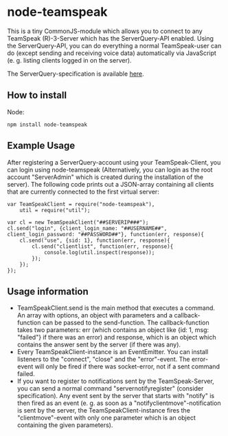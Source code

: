 node-teamspeak
==============

This is a tiny CommonJS-module which allows you to connect
to any TeamSpeak (R)-3-Server which has the ServerQuery-API
enabled. Using the ServerQuery-API, you can do everything
a normal TeamSpeak-user can do
(except sending and receiving voice data) automatically via JavaScript
(e. g. listing clients logged in on the server).

The ServerQuery-specification is available [here](http://media.teamspeak.com/ts3_literature/TeamSpeak%203%20Server%20Query%20Manual.pdf).

How to install
---------------

Node:

	npm install node-teamspeak
	
Example Usage
----------------

After registering a ServerQuery-account using your TeamSpeak-Client, you
can login using node-teamspeak (Alternatively, you can login as the root
account "ServerAdmin" which is created during the installation of the 
server). The following code prints out a JSON-array containing all
 clients that are currently connected to the first virtual server:

	var TeamSpeakClient = require("node-teamspeak"),
		util = require("util");

	var cl = new TeamSpeakClient("##SERVERIP###");
	cl.send("login", {client_login_name: "##USERNAME##", client_login_password: "##PASSWORD##"}, function(err, response){
		cl.send("use", {sid: 1}, function(err, response){
			cl.send("clientlist", function(err, response){
				console.log(util.inspect(response));
			});
		});
	});

Usage information
-----------------

* TeamSpeakClient.send is the main method that executes a command. An array
with options, an object with parameters and a callback-function can be
passed to the send-function. The callback-function takes two parameters:
err (which contains an object like {id: 1, msg: "failed"} if there was an
error) and response, which is an object which contains the answer sent
by the server (if there was any).
* Every TeamSpeakClient-instance is an EventEmitter. You can install
listeners to the "connect", "close" and the "error"-event. The error-event
will only be fired if there was socket-error, not if a sent command failed.
* If you want to register to notifications sent by the TeamSpeak-Server,
you can send a normal command "servernotifyregister" (consider specification).
Any event sent by the server that starts with "notify" is then fired as
an event (e. g. as soon as a "notifyclientmove"-notification is sent by the server,
the TeamSpeakClient-instance fires the "clientmove"-event with only
one parameter which is an object containing the given parameters). 
